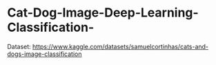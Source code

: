 # Cat-Dog-Image-Deep-Learning-Classification-

Dataset: https://www.kaggle.com/datasets/samuelcortinhas/cats-and-dogs-image-classification
